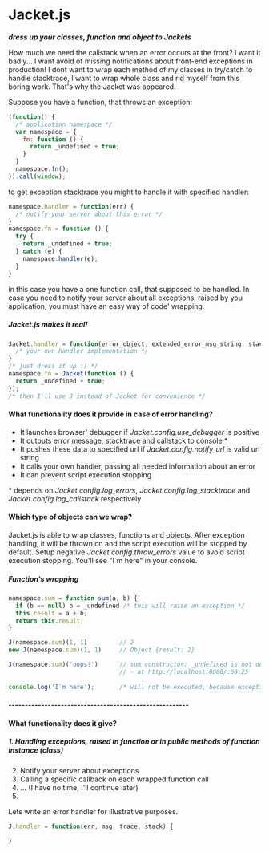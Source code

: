 Jacket.js
=========

  ***dress up your classes, function and object to Jackets***

How much we need the callstack when an error occurs at the front? I want it badly... I want avoid of missing notifications about front-end exceptions in production!
I dont want to wrap each method of my classes in try/catch to handle stacktrace, I want to wrap whole class and rid myself from this boring work.
That's why the Jacket was appeared.

Suppose you have a function, that throws an exception:
```javascript
(function() {
  /* application namespace */
  var namespace = {
    fn: function () {
      return _undefined + true;
    }
  }
  namespace.fn();
}).call(window);
```

to get exception stacktrace you might to handle it with specified handler: 
```javascript
namespace.handler = function(err) {
  /* notify your server about this error */
}
namespace.fn = function () {
  try {
    return _undefined + true;
  } catch (e) {
    namespace.handler(e); 
  }
}
```

in this case you have a one function call, that supposed to be handled. In case you need to notify your server about all exceptions, raised by you application, you must have an easy way of code' wrapping. 
    
    
##### Jacket.js makes it real!

```javascript
Jacket.handler = function(error_object, extended_error_msg_string, stacktace_array, callstack_array) {
  /* your own handler implementation */
}
/* just dress it up :) */
namespace.fn = Jacket(function () {
  return _undefined + true;
});
/* then I'll use J instead of Jacket for convenience */
```
 
#### What functionality does it provide in case of error handling?
 - It launches browser' debugger if <i>Jacket.config.use_debugger</i> is positive
 - It outputs error message, stacktrace and callstack to console *
 - It pushes these data to specified url if <i>Jacket.config.notify_url</i> is valid url string
 - It calls your own handler, passing all needed information about an error
 - It can prevent script execution stopping
 
\* depends on <i>Jacket.config.log_errors</i>, <i>Jacket.config.log_stacktrace</i> and <i>Jacket.config.log_callstack</i> respectively

#### Which type of objects can we wrap?
Jacket.js is able to wrap classes, functions and objects. After exception handling, it will be thrown on and the script execution will be stopped by default. Setup negative <i>Jacket.config.throw_errors</i> value to avoid script execution stopping. You'll see "I`m here" in your console.

##### Function's wrapping
```javascript
namespace.sum = function sum(a, b) {
  if (b == null) b = _undefined /* this will raise an exception */
  this.result = a + b;
  return this.result;
}

J(namespace.sum)(1, 1)         // 2
new J(namespace.sum)(1, 1)     // Object {result: 2}

J(namespace.sum)('oops!')      // sum constructor: _undefined is not defined
                               // - at http://localhost:8080/:68:25
                               
console.log('I`m here');       /* will not be executed, because exception will be raised */    
```











#### -------------------------------------------------------
#### What functionality does it give?

##### 1. Handling exceptions, raised in function or in public methods of function instance (class)
 
   


2. Notify your server about exceptions
3. Calling a specific callback on each wrapped function call
4. ... (I have no time, I'll continue later)
5. 
Lets write an error handler for illustrative purposes. 
```javascript
J.handler = function(err, msg, trace, stack) {
  
}
```
